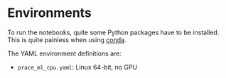 # Environments

To run the notebooks, quite some Python packages have to be
installed.  This is quite painless when using
[conda](https://docs.conda.io/en/latest/miniconda.html).

The YAML environment definitions are:
  * `prace_ml_cpu.yaml`: Linux 64-bit, no GPU
